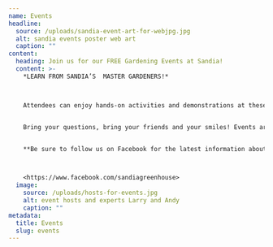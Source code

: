 ```yaml
---
name: Events
headline:
  source: /uploads/sandia-event-art-for-webjpg.jpg
  alt: sandia events poster web art
  caption: ""
content:
  heading: Join us for our FREE Gardening Events at Sandia!
  content: >-
    *LEARN FROM SANDIA’S  MASTER GARDENERS!*



    Attendees can enjoy hands-on activities and demonstrations at these free gardening events. Our events are also a great way to connect with other gardeners and share knowledge and experiences. So whether you're a beginner or an experienced gardener, these events offer something for everyone!


    Bring your questions, bring your friends and your smiles! Events are typically held outside on own front lawn (weather permitting), so bring a chair, or a blanket. 


    **Be sure to follow us on Facebook for the latest information about our events.**



    <https://www.facebook.com/sandiagreenhouse>
  image:
    source: /uploads/hosts-for-events.jpg
    alt: event hosts and experts Larry and Andy
    caption: ""
metadata:
  title: Events
  slug: events
---
```

